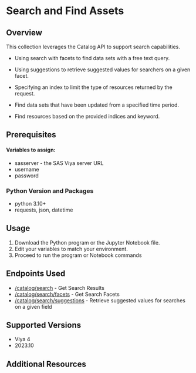 # Search and Find Assets

## Overview

This collection leverages the Catalog API to support search capabilities.

- Using search with facets to find data sets with a free text query.

- Using suggestions to retrieve suggested values for searchers on a given facet.

- Specifying an index to limit the type of resources returned by the request.

- Find data sets that have been updated from a specified time period.

- Find resources based on the provided indices and keyword.

## Prerequisites

#### Variables to assign:
- sasserver - the SAS Viya server URL
- username
- password

### Python Version and Packages
- python 3.10+
- requests, json, datetime

## Usage
1. Download the Python program or the Jupyter Notebook file.
2. Edit your variables to match your environment.
3. Proceed to run the program or Notebook commands

## Endpoints Used

- [/catalog/search](https://developer.sas.com/rest-apis/catalog/getSearchResults) - Get Search Results
- [/catalog/search/facets](https://developer.sas.com/rest-apis/catalog/getSearchFacets) - Get Search Facets
- [/catalog/search/suggestions](https://developer.sas.com/rest-apis/catalog/getSearchSuggestions) - Retrieve suggested values for searches on a given field

## Supported Versions

- Viya 4
- 2023.10

## Additional Resources
